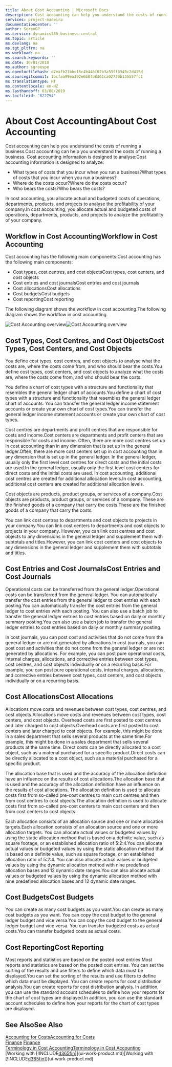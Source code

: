 ```yaml
---
title: About Cost Accounting | Microsoft Docs
description: Cost accounting can help you understand the costs of running a business.
services: project-madeira
documentationcenter: ''
author: SorenGP
ms.service: dynamics365-business-central
ms.topic: article
ms.devlang: na
ms.tgt_pltfrm: na
ms.workload: na
ms.search.keywords: ''
ms.date: 10/01/2018
ms.author: sgroespe
ms.openlocfilehash: d7eafb21bbcf6c4b446f02b3a33ff6349c2d415d
ms.sourcegitcommit: 1bcfaa99ea302e6b84b8361ca02730b135557fc1
ms.translationtype: HT
ms.contentlocale: en-NZ
ms.lasthandoff: 03/08/2019
ms.locfileid: "822794"
---
```

# <a name="about-cost-accounting"></a><span data-ttu-id="400f9-103">About Cost Accounting</span><span class="sxs-lookup"><span data-stu-id="400f9-103">About Cost Accounting</span></span>
<span data-ttu-id="400f9-104">Cost accounting can help you understand the costs of running a business.</span><span class="sxs-lookup"><span data-stu-id="400f9-104">Cost accounting can help you understand the costs of running a business.</span></span> <span data-ttu-id="400f9-105">Cost accounting information is designed to analyse:</span><span class="sxs-lookup"><span data-stu-id="400f9-105">Cost accounting information is designed to analyze:</span></span>  

-   <span data-ttu-id="400f9-106">What types of costs that you incur when you run a business?</span><span class="sxs-lookup"><span data-stu-id="400f9-106">What types of costs that you incur when you run a business?</span></span>  
-   <span data-ttu-id="400f9-107">Where do the costs occur?</span><span class="sxs-lookup"><span data-stu-id="400f9-107">Where do the costs occur?</span></span>  
-   <span data-ttu-id="400f9-108">Who bears the costs?</span><span class="sxs-lookup"><span data-stu-id="400f9-108">Who bears the costs?</span></span>  

<span data-ttu-id="400f9-109">In cost accounting, you allocate actual and budgeted costs of operations, departments, products, and projects to analyse the profitability of your company.</span><span class="sxs-lookup"><span data-stu-id="400f9-109">In cost accounting, you allocate actual and budgeted costs of operations, departments, products, and projects to analyze the profitability of your company.</span></span>  

## <a name="workflow-in-cost-accounting"></a><span data-ttu-id="400f9-110">Workflow in Cost Accounting</span><span class="sxs-lookup"><span data-stu-id="400f9-110">Workflow in Cost Accounting</span></span>  
<span data-ttu-id="400f9-111">Cost accounting has the following main components:</span><span class="sxs-lookup"><span data-stu-id="400f9-111">Cost accounting has the following main components:</span></span>  

-   <span data-ttu-id="400f9-112">Cost types, cost centres, and cost objects</span><span class="sxs-lookup"><span data-stu-id="400f9-112">Cost types, cost centers, and cost objects</span></span>  
-   <span data-ttu-id="400f9-113">Cost entries and cost journals</span><span class="sxs-lookup"><span data-stu-id="400f9-113">Cost entries and cost journals</span></span>  
-   <span data-ttu-id="400f9-114">Cost allocations</span><span class="sxs-lookup"><span data-stu-id="400f9-114">Cost allocations</span></span>  
-   <span data-ttu-id="400f9-115">Cost budgets</span><span class="sxs-lookup"><span data-stu-id="400f9-115">Cost budgets</span></span>
-   <span data-ttu-id="400f9-116">Cost reporting</span><span class="sxs-lookup"><span data-stu-id="400f9-116">Cost reporting</span></span>  

<span data-ttu-id="400f9-117">The following diagram shows the workflow in cost accounting.</span><span class="sxs-lookup"><span data-stu-id="400f9-117">The following diagram shows the workflow in cost accounting.</span></span>  

<span data-ttu-id="400f9-118">![Cost Accounting overview](media/costaccountingoverview.png "CostAccountingOverview")</span><span class="sxs-lookup"><span data-stu-id="400f9-118">![Cost Accounting overview](media/costaccountingoverview.png "CostAccountingOverview")</span></span>  

## <a name="cost-types-cost-centers-and-cost-objects"></a><span data-ttu-id="400f9-119">Cost Types, Cost Centres, and Cost Objects</span><span class="sxs-lookup"><span data-stu-id="400f9-119">Cost Types, Cost Centers, and Cost Objects</span></span>  
<span data-ttu-id="400f9-120">You define cost types, cost centres, and cost objects to analyse what the costs are, where the costs come from, and who should bear the costs.</span><span class="sxs-lookup"><span data-stu-id="400f9-120">You define cost types, cost centers, and cost objects to analyze what the costs are, where the costs come from, and who should bear the costs.</span></span>  

<span data-ttu-id="400f9-121">You define a chart of cost types with a structure and functionality that resembles the general ledger chart of accounts.</span><span class="sxs-lookup"><span data-stu-id="400f9-121">You define a chart of cost types with a structure and functionality that resembles the general ledger chart of accounts.</span></span> <span data-ttu-id="400f9-122">You can transfer the general ledger income statement accounts or create your own chart of cost types.</span><span class="sxs-lookup"><span data-stu-id="400f9-122">You can transfer the general ledger income statement accounts or create your own chart of cost types.</span></span>  

<span data-ttu-id="400f9-123">Cost centres are departments and profit centres that are responsible for costs and income.</span><span class="sxs-lookup"><span data-stu-id="400f9-123">Cost centers are departments and profit centers that are responsible for costs and income.</span></span> <span data-ttu-id="400f9-124">Often, there are more cost centres set up in cost accounting than in any dimension that is set up in the general ledger.</span><span class="sxs-lookup"><span data-stu-id="400f9-124">Often, there are more cost centers set up in cost accounting than in any dimension that is set up in the general ledger.</span></span> <span data-ttu-id="400f9-125">In the general ledger, usually only the first level cost centres for direct costs and the initial costs are used.</span><span class="sxs-lookup"><span data-stu-id="400f9-125">In the general ledger, usually only the first level cost centers for direct costs and the initial costs are used.</span></span> <span data-ttu-id="400f9-126">In cost accounting, additional cost centres are created for additional allocation levels.</span><span class="sxs-lookup"><span data-stu-id="400f9-126">In cost accounting, additional cost centers are created for additional allocation levels.</span></span>  

<span data-ttu-id="400f9-127">Cost objects are products, product groups, or services of a company.</span><span class="sxs-lookup"><span data-stu-id="400f9-127">Cost objects are products, product groups, or services of a company.</span></span> <span data-ttu-id="400f9-128">These are the finished goods of a company that carry the costs.</span><span class="sxs-lookup"><span data-stu-id="400f9-128">These are the finished goods of a company that carry the costs.</span></span>  

<span data-ttu-id="400f9-129">You can link cost centres to departments and cost objects to projects in your company.</span><span class="sxs-lookup"><span data-stu-id="400f9-129">You can link cost centers to departments and cost objects to projects in your company.</span></span> <span data-ttu-id="400f9-130">However, you can link cost centres and cost objects to any dimensions in the general ledger and supplement them with subtotals and titles.</span><span class="sxs-lookup"><span data-stu-id="400f9-130">However, you can link cost centers and cost objects to any dimensions in the general ledger and supplement them with subtotals and titles.</span></span>  

## <a name="cost-entries-and-cost-journals"></a><span data-ttu-id="400f9-131">Cost Entries and Cost Journals</span><span class="sxs-lookup"><span data-stu-id="400f9-131">Cost Entries and Cost Journals</span></span>  
<span data-ttu-id="400f9-132">Operational costs can be transferred from the general ledger.</span><span class="sxs-lookup"><span data-stu-id="400f9-132">Operational costs can be transferred from the general ledger.</span></span> <span data-ttu-id="400f9-133">You can automatically transfer the cost entries from the general ledger to cost entries with each posting.</span><span class="sxs-lookup"><span data-stu-id="400f9-133">You can automatically transfer the cost entries from the general ledger to cost entries with each posting.</span></span> <span data-ttu-id="400f9-134">You can also use a batch job to transfer the general ledger entries to cost entries based on daily or monthly summary posting.</span><span class="sxs-lookup"><span data-stu-id="400f9-134">You can also use a batch job to transfer the general ledger entries to cost entries based on daily or monthly summary posting.</span></span>  

<span data-ttu-id="400f9-135">In cost journals, you can post cost and activities that do not come from the general ledger or are not generated by allocations.</span><span class="sxs-lookup"><span data-stu-id="400f9-135">In cost journals, you can post cost and activities that do not come from the general ledger or are not generated by allocations.</span></span> <span data-ttu-id="400f9-136">For example, you can post pure operational costs, internal charges, allocations, and corrective entries between cost types, cost centres, and cost objects individually or on a recurring basis.</span><span class="sxs-lookup"><span data-stu-id="400f9-136">For example, you can post pure operational costs, internal charges, allocations, and corrective entries between cost types, cost centers, and cost objects individually or on a recurring basis.</span></span>  

## <a name="cost-allocations"></a><span data-ttu-id="400f9-137">Cost Allocations</span><span class="sxs-lookup"><span data-stu-id="400f9-137">Cost Allocations</span></span>  
<span data-ttu-id="400f9-138">Allocations move costs and revenues between cost types, cost centres, and cost objects.</span><span class="sxs-lookup"><span data-stu-id="400f9-138">Allocations move costs and revenues between cost types, cost centers, and cost objects.</span></span> <span data-ttu-id="400f9-139">Overhead costs are first posted to cost centres and later charged to cost objects.</span><span class="sxs-lookup"><span data-stu-id="400f9-139">Overhead costs are first posted to cost centers and later charged to cost objects.</span></span> <span data-ttu-id="400f9-140">For example, this might be done in a sales department that sells several products at the same time.</span><span class="sxs-lookup"><span data-stu-id="400f9-140">For example, this might be done in a sales department that sells several products at the same time.</span></span> <span data-ttu-id="400f9-141">Direct costs can be directly allocated to a cost object, such as a material purchased for a specific product.</span><span class="sxs-lookup"><span data-stu-id="400f9-141">Direct costs can be directly allocated to a cost object, such as a material purchased for a specific product.</span></span>  

<span data-ttu-id="400f9-142">The allocation base that is used and the accuracy of the allocation definition have an influence on the results of cost allocations.</span><span class="sxs-lookup"><span data-stu-id="400f9-142">The allocation base that is used and the accuracy of the allocation definition have an influence on the results of cost allocations.</span></span> <span data-ttu-id="400f9-143">The allocation definition is used to allocate costs first from so-called pre-cost centres to main cost centres and then from cost centres to cost objects.</span><span class="sxs-lookup"><span data-stu-id="400f9-143">The allocation definition is used to allocate costs first from so-called pre-cost centers to main cost centers and then from cost centers to cost objects.</span></span>  

<span data-ttu-id="400f9-144">Each allocation consists of an allocation source and one or more allocation targets.</span><span class="sxs-lookup"><span data-stu-id="400f9-144">Each allocation consists of an allocation source and one or more allocation targets.</span></span> <span data-ttu-id="400f9-145">You can allocate actual values or budgeted values by using the static allocation method that is based on a definite value, such as square footage, or an established allocation ratio of 5:2:4.</span><span class="sxs-lookup"><span data-stu-id="400f9-145">You can allocate actual values or budgeted values by using the static allocation method that is based on a definite value, such as square footage, or an established allocation ratio of 5:2:4.</span></span> <span data-ttu-id="400f9-146">You can also allocate actual values or budgeted values by using the dynamic allocation method with nine predefined allocation bases and 12 dynamic date ranges.</span><span class="sxs-lookup"><span data-stu-id="400f9-146">You can also allocate actual values or budgeted values by using the dynamic allocation method with nine predefined allocation bases and 12 dynamic date ranges.</span></span>  

## <a name="cost-budgets"></a><span data-ttu-id="400f9-147">Cost Budgets</span><span class="sxs-lookup"><span data-stu-id="400f9-147">Cost Budgets</span></span>  
<span data-ttu-id="400f9-148">You can create as many cost budgets as you want.</span><span class="sxs-lookup"><span data-stu-id="400f9-148">You can create as many cost budgets as you want.</span></span> <span data-ttu-id="400f9-149">You can copy the cost budget to the general ledger budget and vice versa.</span><span class="sxs-lookup"><span data-stu-id="400f9-149">You can copy the cost budget to the general ledger budget and vice versa.</span></span> <span data-ttu-id="400f9-150">You can transfer budgeted costs as actual costs.</span><span class="sxs-lookup"><span data-stu-id="400f9-150">You can transfer budgeted costs as actual costs.</span></span>  

## <a name="cost-reporting"></a><span data-ttu-id="400f9-151">Cost Reporting</span><span class="sxs-lookup"><span data-stu-id="400f9-151">Cost Reporting</span></span>  
<span data-ttu-id="400f9-152">Most reports and statistics are based on the posted cost entries.</span><span class="sxs-lookup"><span data-stu-id="400f9-152">Most reports and statistics are based on the posted cost entries.</span></span> <span data-ttu-id="400f9-153">You can set the sorting of the results and use filters to define which data must be displayed.</span><span class="sxs-lookup"><span data-stu-id="400f9-153">You can set the sorting of the results and use filters to define which data must be displayed.</span></span> <span data-ttu-id="400f9-154">You can create reports for cost distribution analysis.</span><span class="sxs-lookup"><span data-stu-id="400f9-154">You can create reports for cost distribution analysis.</span></span> <span data-ttu-id="400f9-155">In addition, you can use the standard account schedules to define how your reports for the chart of cost types are displayed.</span><span class="sxs-lookup"><span data-stu-id="400f9-155">In addition, you can use the standard account schedules to define how your reports for the chart of cost types are displayed.</span></span>  

## <a name="see-also"></a><span data-ttu-id="400f9-156">See Also</span><span class="sxs-lookup"><span data-stu-id="400f9-156">See Also</span></span>  
 [<span data-ttu-id="400f9-157">Accounting for Costs</span><span class="sxs-lookup"><span data-stu-id="400f9-157">Accounting for Costs</span></span>](finance-manage-cost-accounting.md)  
 <span data-ttu-id="400f9-158">[Finance](finance.md) </span><span class="sxs-lookup"><span data-stu-id="400f9-158">[Finance](finance.md) </span></span>  
 [<span data-ttu-id="400f9-159">Terminology in Cost Accounting</span><span class="sxs-lookup"><span data-stu-id="400f9-159">Terminology in Cost Accounting</span></span>](finance-terminology-in-cost-accounting.md)  
 <span data-ttu-id="400f9-160">[Working with [!INCLUDE[d365fin](includes/d365fin_md.md)]](ui-work-product.md)</span><span class="sxs-lookup"><span data-stu-id="400f9-160">[Working with [!INCLUDE[d365fin](includes/d365fin_md.md)]](ui-work-product.md)</span></span>
